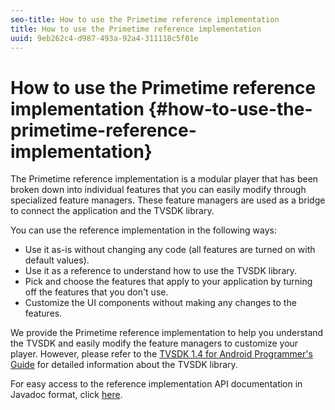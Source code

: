 ```yaml
---
seo-title: How to use the Primetime reference implementation
title: How to use the Primetime reference implementation
uuid: 9eb262c4-d987-493a-92a4-311118c5f01e
---
```


# How to use the Primetime reference implementation {#how-to-use-the-primetime-reference-implementation}

The Primetime reference implementation is a modular player that has been broken down into individual features that you can easily modify through specialized feature managers. These feature managers are used as a bridge to connect the application and the TVSDK library.

You can use the reference implementation in the following ways:

* Use it as-is without changing any code (all features are turned on with default values). 
* Use it as a reference to understand how to use the TVSDK library. 
* Pick and choose the features that apply to your application by turning off the features that you don't use. 
* Customize the UI components without making any changes to the features.

We provide the Primetime reference implementation to help you understand the TVSDK and easily modify the feature managers to customize your player. However, please refer to the [TVSDK 1.4 for Android Programmer's Guide](https://helpx.adobe.com/content/dam/help/en/primetime/programming-guides/psdk_android.pdf) for detailed information about the TVSDK library.

For easy access to the reference implementation API documentation in Javadoc format, click [here](https://help.adobe.com/en_US/primetime/api/reference_implementation/android/javadoc/index.html).
